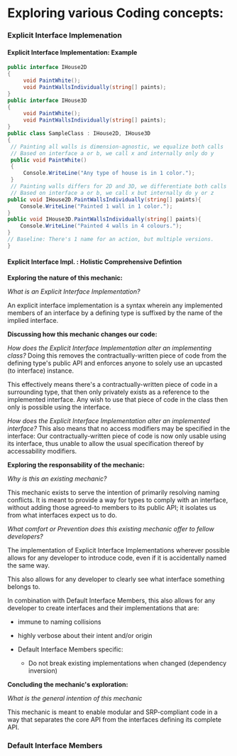 # Exploring various Coding concepts:

### Explicit Interface Implemenation

#### Explicit Interface Implementation: Example

```csharp
public interface IHouse2D
{
     void PaintWhite();
     void PaintWallsIndividually(string[] paints);
}
public interface IHouse3D
{
     void PaintWhite();
     void PaintWallsIndividually(string[] paints);
}
public class SampleClass : IHouse2D, IHouse3D
{
 // Painting all walls is dimension-agnostic, we equalize both calls
 // Based on interface a or b, we call x and internally only do y
 public void PaintWhite()
 {
     Console.WriteLine("Any type of house is in 1 color.");
 }
 // Painting walls differs for 2D and 3D, we differentiate both calls
 // Based on interface a or b, we call x but internally do y or z
public void IHouse2D.PaintWallsIndividually(string[] paints){
    Console.WriteLine("Painted 1 wall in 1 color.");
}
public void IHouse3D.PaintWallsIndividually(string[] paints){
    Console.WriteLine("Painted 4 walls in 4 colours.");
}
// Baseline: There's 1 name for an action, but multiple versions.
}
```

#### Explicit Interface Impl. : Holistic Comprehensive Defintion

**Exploring the nature of this mechanic:**

*What is an Explicit Interface Implementation?*

An explicit interface implementation is a syntax wherein any implemented members 
of an interface by a defining type is suffixed by the name of the implied interface.

**Discussing how this mechanic changes our code:**

*How does the Explicit Interface Implementation alter an implementing class?*
Doing this removes the contractually-written piece of code from the defining type's public API and enforces anyone to solely use an upcasted (to interface) instance.

This effectively means there's a contractually-written piece of code in a surrounding type, that then only privately exists as a reference to the implemented interface.
Any wish to use that piece of code in the class then only is possible using the interface.

*How does the Explicit Interface Implementation alter an implemented interface?*
This also means that no access modifiers may be specified in the interface: 
Our contractually-written piece of code is now only usable using its interface,
thus unable to allow the usual specification thereof by accessability modifiers.

**Exploring the responsability of the mechanic:**

*Why is this an existing mechanic?*

This mechanic exists to serve the intention of primarily resolving naming conflicts.
It is meant to provide a way for types to comply with an interface, without adding those agreed-to members to its public API; it isolates us from what interfaces expect us to do.

*What comfort or Prevention does this existing mechanic offer to fellow developers?*

The implementation of Explicit Interface Implementations wherever possible allows for any developer to introduce code, even if it is accidentally named the same way.

This also allows for any developer to clearly see what interface something belongs to.

In combination with Default Interface Members, this also allows for any developer to create interfaces and their implementations that are:

- immune to naming collisions

- highly verbose about their intent and/or origin

- Default Interface Members specific: 
  
  - Do not break existing implementations when changed (dependency inversion)

**Concluding the mechanic's exploration:**

*What is the general intention of this mechanic*

This mechanic is meant to enable modular and SRP-compliant code in a way that
separates the core API from the interfaces defining its complete API.

### Default Interface Members
